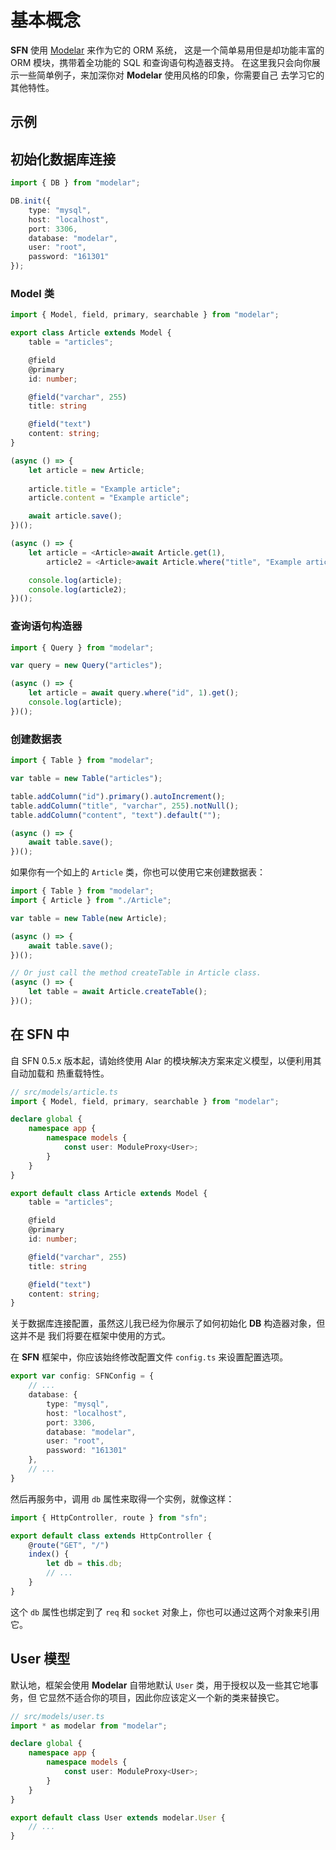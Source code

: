 <!-- title: ORM 模型; order: 5 -->
# 基本概念

**SFN** 使用 [Modelar](https://github.com/hyurl/modelar) 来作为它的 ORM 系统， 
这是一个简单易用但是却功能丰富的 ORM 模块，携带着全功能的 SQL 和查询语句构造器支持。
在这里我只会向你展示一些简单例子，来加深你对 **Modelar** 使用风格的印象，你需要自己
去学习它的其他特性。

## 示例

## 初始化数据库连接

```typescript
import { DB } from "modelar";

DB.init({
    type: "mysql",
    host: "localhost",
    port: 3306,
    database: "modelar",
    user: "root",
    password: "161301"
});
```

### Model 类

```typescript
import { Model, field, primary, searchable } from "modelar";

export class Article extends Model {
    table = "articles";

    @field
    @primary
    id: number;

    @field("varchar", 255)
    title: string

    @field("text")
    content: string;
}

(async () => {
    let article = new Article;
    
    article.title = "Example article";
    article.content = "Example article";

    await article.save();
})();

(async () => {
    let article = <Article>await Article.get(1),
        article2 = <Article>await Article.where("title", "Example article").get();

    console.log(article);
    console.log(article2);
})();
```

### 查询语句构造器

```typescript
import { Query } from "modelar";

var query = new Query("articles");

(async () => {
    let article = await query.where("id", 1).get();
    console.log(article);
})();
```

### 创建数据表

```typescript
import { Table } from "modelar";

var table = new Table("articles");

table.addColumn("id").primary().autoIncrement();
table.addColumn("title", "varchar", 255).notNull();
table.addColumn("content", "text").default("");

(async () => {
    await table.save();
})();
```

如果你有一个如上的 `Article` 类，你也可以使用它来创建数据表：

```typescript
import { Table } from "modelar";
import { Article } from "./Article";

var table = new Table(new Article);

(async () => {
    await table.save();
})();

// Or just call the method createTable in Article class.
(async () => {
    let table = await Article.createTable();
})();
```

## 在 SFN 中

自 SFN 0.5.x 版本起，请始终使用 Alar 的模块解决方案来定义模型，以便利用其自动加载和
热重载特性。

```typescript
// src/models/article.ts
import { Model, field, primary, searchable } from "modelar";

declare global {
    namespace app {
        namespace models {
            const user: ModuleProxy<User>;
        }
    }
}

export default class Article extends Model {
    table = "articles";

    @field
    @primary
    id: number;

    @field("varchar", 255)
    title: string

    @field("text")
    content: string;
}
```

关于数据库连接配置，虽然这儿我已经为你展示了如何初始化 **DB** 构造器对象，但这并不是
我们将要在框架中使用的方式。

在 **SFN** 框架中，你应该始终修改配置文件 `config.ts` 来设置配置选项。

```typescript
export var config: SFNConfig = {
    // ...
    database: {
        type: "mysql",
        host: "localhost",
        port: 3306,
        database: "modelar",
        user: "root",
        password: "161301"
    },
    // ...
}
```

然后再服务中，调用 `db` 属性来取得一个实例，就像这样：

```typescript
import { HttpController, route } from "sfn";

export default class extends HttpController {
    @route("GET", "/")
    index() {
        let db = this.db;
        // ...
    }
}
```

这个 `db` 属性也绑定到了 `req` 和 `socket` 对象上，你也可以通过这两个对象来引用它。 

## User 模型

默认地，框架会使用 **Modelar** 自带地默认 `User` 类，用于授权以及一些其它地事务，但
它显然不适合你的项目，因此你应该定义一个新的类来替换它。

```typescript
// src/models/user.ts
import * as modelar from "modelar";

declare global {
    namespace app {
        namespace models {
            const user: ModuleProxy<User>;
        }
    }
}

export default class User extends modelar.User {
    // ...
}
```